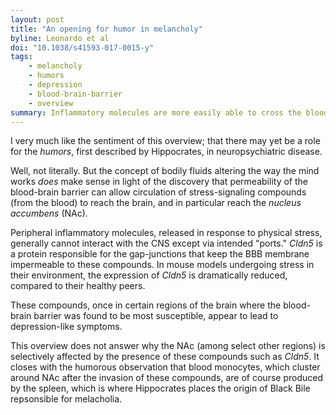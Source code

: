 ```yaml
---
layout: post
title: "An opening for humor in melancholy"
byline: Leonardo et al
doi: "10.1038/s41593-017-0015-y"
tags:
    - melancholy
    - humors
    - depression
    - blood-brain-barrier
    - overview
summary: Inflammatory molecules are more easily able to cross the blood brain barrier when a mouse is under stress conditions, causing depression-like symptoms as a result of circulating compounds.
---
```


I very much like the sentiment of this overview; that there may yet be a role for the _humors_, first described by Hippocrates, in neuropsychiatric disease.

Well, not literally. But the concept of bodily fluids altering the way the mind works _does_ make sense in light of the discovery that permeability of the blood-brain barrier can allow circulation of stress-signaling compounds (from the blood) to reach the brain, and in particular reach the _nucleus accumbens_ (NAc).

Peripheral inflammatory molecules, released in response to physical stress, generally cannot interact with the CNS except via intended "ports." _Cldn5_ is a protein responsible for the gap-junctions that keep the BBB membrane impermeable to these compounds. In mouse models undergoing stress in their environment, the expression of _Cldn5_ is dramatically reduced, compared to their healthy peers.

These compounds, once in certain regions of the brain where the blood-brain barrier was found to be most susceptible, appear to lead to depression-like symptoms.

This overview does not answer why the NAc (among select other regions) is selectively affected by the presence of these compounds such as _Cldn5_. It closes with the humorous observation that blood monocytes, which cluster around NAc after the invasion of these compounds, are of course produced by the spleen, which is where Hippocrates places the origin of Black Bile repsonsible for melacholia.
